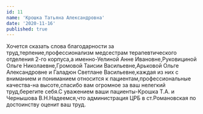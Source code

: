 ```yaml
---
id: 11
name: 'Крошка Татьяна Александровна'
date: '2020-11-16'
published: true
---
```

Хочется сказать слова благодарности за труд,терпение,профессионализм медсестрам терапевтического отделения 2-го корпуса,а именно-Уелиной Анне Ивановне,Руковициной Ольге Николаевне,Громовой Таисии Васильевне,Арьковой Ольге Александровне и Галадюн Светлане Васильевне,каждая из них с вниманием и пониманием относится к пациентам,профессиональные качества-на высоте,спасибо вам огромное за ваш нелегкий труд,берегите себя.С уважением ваши пациенты-Крошка Т.А. и Чернышова В.Н.Надеемся,что администрация ЦРБ в ст.Романовская по достоинству оценит ваш труд.